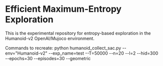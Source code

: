 # Efficient Maximum-Entropy Exploration

This is the experimental repository for entropy-based exploration in the Humanoid-v2 OpenAI/Mujoco environment. 

Commands to recreate:
python humanoid_collect_sac.py --env="Humanoid-v2" --exp_name=test --T=50000 --n=20 --l=2 --hid=300 --epochs=30 --episodes=30 --geometric
